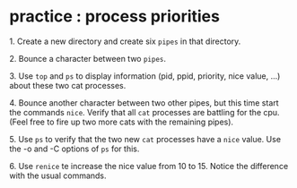 # practice : process priorities

1\. Create a new directory and create six `pipes` in that directory.

2\. Bounce a character between two `pipes`.

3\. Use `top` and `ps` to display information (pid, ppid, priority, nice
value, \...) about these two cat processes.

4\. Bounce another character between two other pipes, but this time
start the commands `nice`. Verify that all `cat` processes are battling
for the cpu. (Feel free to fire up two more cats with the remaining
pipes).

5\. Use `ps` to verify that the two new `cat` processes have a `nice`
value. Use the -o and -C options of `ps` for this.

6\. Use `renice` te increase the nice value from 10 to 15. Notice the
difference with the usual commands.
